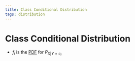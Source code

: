 ```yaml
---
title: Class Conditional Distribution
tags: distribution
---
```


# Class Conditional Distribution
- $f_{i}$ is the [PDF](PDF.md) for $P_{X|Y=c_{i}}$



































































































